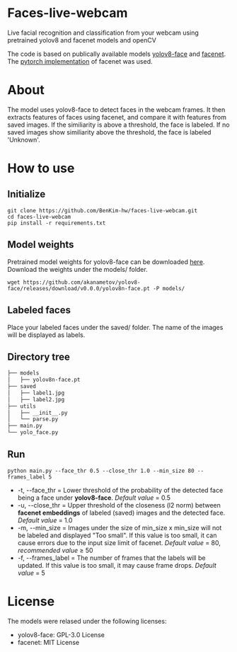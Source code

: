 # Faces-live-webcam
Live facial recognition and classification from your webcam using pretrained yolov8 and facenet models and openCV

The code is based on publically available models [yolov8-face](https://github.com/akanametov/yolov8-face) and [facenet](https://github.com/davidsandberg/facenet). The [pytorch implementation](https://github.com/timesler/facenet-pytorch) of facenet was used.

# About
The model uses yolov8-face to detect faces in the webcam frames. It then extracts features of faces using facenet, and compare it with features from saved images. If the similiarity is above a threshold, the face is labeled. If no saved images show similiarity above the threshold, the face is labeled 'Unknown'. 

# How to use
## Initialize
```
git clone https://github.com/BenKim-hw/faces-live-webcam.git
cd faces-live-webcam
pip install -r requirements.txt
```

## Model weights
Pretrained model weights for yolov8-face can be downloaded [here](https://github.com/akanametov/yolov8-face/releases/download/v0.0.0/yolov8n-face.pt). Download the weights under the models/ folder.
```
wget https://github.com/akanametov/yolov8-face/releases/download/v0.0.0/yolov8n-face.pt -P models/
```

## Labeled faces
Place your labeled faces under the saved/ folder. The name of the images will be displayed as labels. 

## Directory tree
```bash
├── models
│   ├── yolov8n-face.pt
├── saved
│   ├── label1.jpg
│   ├── label2.jpg
├── utils
│   ├── __init__.py
│   └── parse.py
├── main.py
└── yolo_face.py

```

## Run
```
python main.py --face_thr 0.5 --close_thr 1.0 --min_size 80 --frames_label 5
```

- -t, --face_thr = Lower threshold of the probability of the detected face being a face under **yolov8-face**. *Default value* = 0.5
- -u, --close_thr = Upper threshold of the closeness (l2 norm) between **facenet embeddings** of labeled (saved) images and the detected face. *Default value* = 1.0
- -m, --min_size = Images under the size of min_size x min_size will not be labeled and displayed "Too small". If this value is too small, it can cause errors due to the input size limit of facenet. *Default value* = 80, *recommended value* ≥ 50
- -f, --frames_label = The number of frames that the labels will be updated. If this value is too small, it may cause frame drops. *Default value* = 5

# License
The models were relased under the following licenses:
- yolov8-face: GPL-3.0 License
- facenet: MIT License
